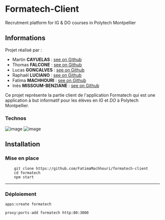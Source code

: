 # Formatech-Client
Recrutment platform for IG & DO courses in Polytech Montpellier

## Informations
Projet réalisé par :
 - Martin **CAYUELAS** : [see on Github](https://github.com/MartinCayuelas)
 - Thomas **FALCONE** : [see on Github](https://github.com/ThomasF34)
 - Lucas **GONCALVES** : [see on Github](https://github.com/igwall)
 - Raphaël **LUCIANO** : [see on Github](https://github.com/raphell)
 - Fatima **MACHHOURI**  : [see on Github](https://github.com/FatimaMachhouri)
 - Inès **MISSOUM-BENZIANE** : [see on Github](https://github.com/ines-missoum)

Ce projet représente la partie client de l'application Formatech qui est une application à but informatif pour les élèves en *IG* et *DO* à Polytech Montpellier.

### Technos 
![image](https://user-images.githubusercontent.com/23449337/69442283-95325200-0d4c-11ea-9533-1fb786e6d79a.png)
![image](https://user-images.githubusercontent.com/23449337/69442341-b2ffb700-0d4c-11ea-8c08-fab0f04504e9.png)


## Installation 
### Mise en place
```
    git clone https://github.com/FatimaMachhouri/formatech-client
    cd formatech
    npm start

```
-------------
    
### Déploiement

  ```
apps:create formatech

proxy:ports-add formatech http:80:3000
```
